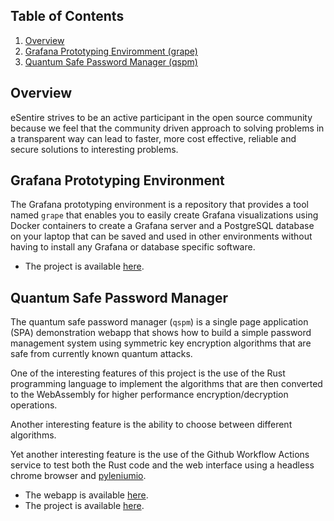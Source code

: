 
## Table of Contents

1. [Overview](#overview)
1. [Grafana Prototyping Enviromment (grape)](#grafana-prototyping-environment)
1. [Quantum Safe Password Manager (qspm)](#quantum-safe-password-manager)

## Overview
eSentire strives to be an active participant in the open source community because we feel that the
community driven approach to solving problems in a transparent way can lead to faster, more cost effective,
reliable and secure solutions to interesting problems.

## Grafana Prototyping Environment
The Grafana prototyping environment is a repository that provides a tool named `grape` that
enables you to easily create Grafana visualizations using Docker containers to create a Grafana server and
a PostgreSQL database on your laptop that can be saved and used in other environments without having
to install any Grafana or database specific software.

* The project is available [here](https://github.com/eSentire/grape).

## Quantum Safe Password Manager
The quantum safe password manager (`qspm`) is a single page application (SPA) demonstration
webapp that shows how to build a simple password management system using symmetric key encryption
algorithms that are safe from currently known quantum attacks.

One of the interesting features of this project is the use of the Rust programming language
to implement the algorithms that are then converted to the WebAssembly for higher performance
encryption/decryption operations.

Another interesting feature is the ability to choose between different algorithms.

Yet another interesting feature is the use of the Github Workflow Actions service to
test both the Rust code and the web interface using a headless chrome browser and
[pyleniumio](https://github.com/ElSnoMan/pyleniumio).

* The webapp is available [here](https://esentire.github.io/qspm/).
* The project is available [here](https://github.com/eSentire/qspm).
